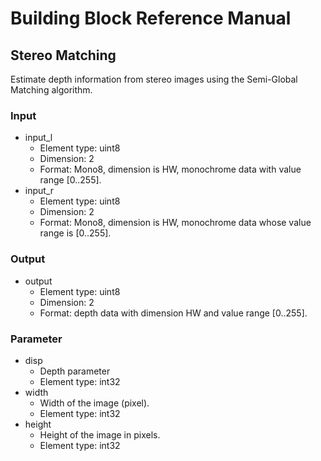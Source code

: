 # Building Block Reference Manual
<!-- ion-bb-sgm -->

## Stereo Matching

Estimate depth information from stereo images using the Semi-Global Matching algorithm.

### Input

- input_l
  - Element type: uint8
  - Dimension: 2
  - Format: Mono8, dimension is HW, monochrome data with value range [0..255].
- input_r
  - Element type: uint8
  - Dimension: 2
  - Format: Mono8, dimension is HW, monochrome data whose value range is [0..255].

### Output

- output
  - Element type: uint8
  - Dimension: 2
  - Format: depth data with dimension HW and value range [0..255].

### Parameter

- disp
  - Depth parameter
  - Element type: int32
- width
  - Width of the image (pixel).
  - Element type: int32
- height
  - Height of the image in pixels.
  - Element type: int32
